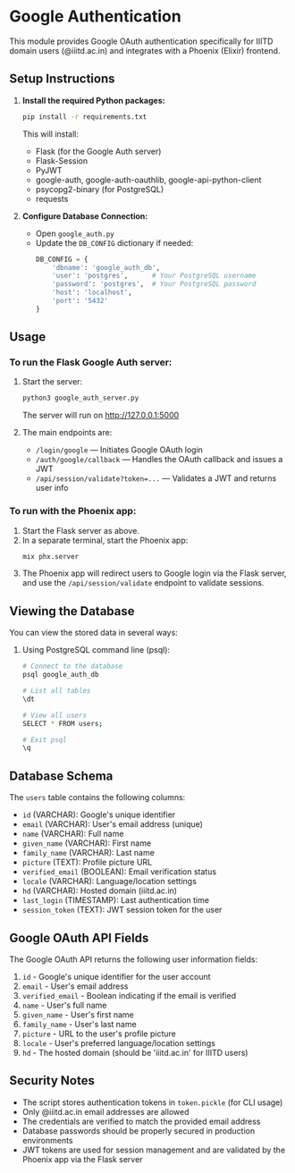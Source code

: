 # Google Authentication

This module provides Google OAuth authentication specifically for IIITD domain users (@iiitd.ac.in) and integrates with a Phoenix (Elixir) frontend.

## Setup Instructions

1. **Install the required Python packages:**
   ```bash
   pip install -r requirements.txt
   ```
   This will install:
   - Flask (for the Google Auth server)
   - Flask-Session
   - PyJWT
   - google-auth, google-auth-oauthlib, google-api-python-client
   - psycopg2-binary (for PostgreSQL)
   - requests

2. **Configure Database Connection:**
   - Open `google_auth.py`
   - Update the `DB_CONFIG` dictionary if needed:
     ```python
     DB_CONFIG = {
         'dbname': 'google_auth_db',
         'user': 'postgres',      # Your PostgreSQL username
         'password': 'postgres',  # Your PostgreSQL password
         'host': 'localhost',
         'port': '5432'
     }
     ```

## Usage

### To run the Flask Google Auth server:
1. Start the server:
   ```bash
   python3 google_auth_server.py
   ```
   The server will run on http://127.0.0.1:5000

2. The main endpoints are:
   - `/login/google` — Initiates Google OAuth login
   - `/auth/google/callback` — Handles the OAuth callback and issues a JWT
   - `/api/session/validate?token=...` — Validates a JWT and returns user info

### To run with the Phoenix app:
1. Start the Flask server as above.
2. In a separate terminal, start the Phoenix app:
   ```bash
   mix phx.server
   ```
3. The Phoenix app will redirect users to Google login via the Flask server, and use the `/api/session/validate` endpoint to validate sessions.

## Viewing the Database

You can view the stored data in several ways:

1. Using PostgreSQL command line (psql):
   ```bash
   # Connect to the database
   psql google_auth_db

   # List all tables
   \dt

   # View all users
   SELECT * FROM users;

   # Exit psql
   \q
   ```

## Database Schema

The `users` table contains the following columns:
- `id` (VARCHAR): Google's unique identifier
- `email` (VARCHAR): User's email address (unique)
- `name` (VARCHAR): Full name
- `given_name` (VARCHAR): First name
- `family_name` (VARCHAR): Last name
- `picture` (TEXT): Profile picture URL
- `verified_email` (BOOLEAN): Email verification status
- `locale` (VARCHAR): Language/location settings
- `hd` (VARCHAR): Hosted domain (iiitd.ac.in)
- `last_login` (TIMESTAMP): Last authentication time
- `session_token` (TEXT): JWT session token for the user

## Google OAuth API Fields

The Google OAuth API returns the following user information fields:

1. `id` - Google's unique identifier for the user account
2. `email` - User's email address
3. `verified_email` - Boolean indicating if the email is verified
4. `name` - User's full name
5. `given_name` - User's first name
6. `family_name` - User's last name
7. `picture` - URL to the user's profile picture
8. `locale` - User's preferred language/location settings
9. `hd` - The hosted domain (should be 'iiitd.ac.in' for IIITD users)

## Security Notes

- The script stores authentication tokens in `token.pickle` (for CLI usage)
- Only @iiitd.ac.in email addresses are allowed
- The credentials are verified to match the provided email address
- Database passwords should be properly secured in production environments
- JWT tokens are used for session management and are validated by the Phoenix app via the Flask server
